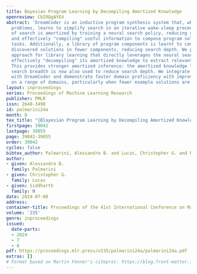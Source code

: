 ```yaml
---
title: Bayesian Program Learning by Decompiling Amortized Knowledge
openreview: CbIRQgAYE4
abstract: 'DreamCoder is an inductive program synthesis system that, whilst solving
  problems, learns to simplify search in an iterative wake-sleep procedure. The cost
  of search is amortized by training a neural search policy, reducing search breadth
  and effectively "compiling" useful information to compose program solutions across
  tasks. Additionally, a library of program components is learnt to compress and express
  discovered solutions in fewer components, reducing search depth. We present a novel
  approach for library learning that directly leverages the neural search policy,
  effectively "decompiling" its amortized knowledge to extract relevant program components.
  This provides stronger amortized inference: the amortized knowledge learnt to reduce
  search breadth is now also used to reduce search depth. We integrate our approach
  with DreamCoder and demonstrate faster domain proficiency with improved generalization
  on a range of domains, particularly when fewer example solutions are available.'
layout: inproceedings
series: Proceedings of Machine Learning Research
publisher: PMLR
issn: 2640-3498
id: palmarini24a
month: 0
tex_title: "{B}ayesian Program Learning by Decompiling Amortized Knowledge"
firstpage: 39042
lastpage: 39055
page: 39042-39055
order: 39042
cycles: false
bibtex_author: Palmarini, Alessandro B. and Lucas, Christopher G. and N, Siddharth
author:
- given: Alessandro B.
  family: Palmarini
- given: Christopher G.
  family: Lucas
- given: Siddharth
  family: N
date: 2024-07-08
address:
container-title: Proceedings of the 41st International Conference on Machine Learning
volume: '235'
genre: inproceedings
issued:
  date-parts:
  - 2024
  - 7
  - 8
pdf: https://proceedings.mlr.press/v235/palmarini24a/palmarini24a.pdf
extras: []
# Format based on Martin Fenner's citeproc: https://blog.front-matter.io/posts/citeproc-yaml-for-bibliographies/
---
```

